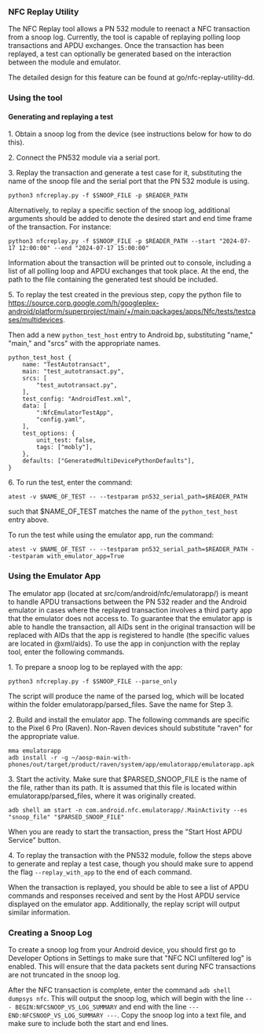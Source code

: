 ### NFC Replay Utility

The NFC Replay tool allows a PN 532 module to reenact a NFC transaction from a
snoop log. Currently, the tool is capable of replaying polling loop transactions
and APDU exchanges. Once the transaction has been replayed, a test can
optionally be generated based on the interaction between the module and
emulator.

The detailed design for this feature can be found at go/nfc-replay-utility-dd.

### Using the tool

#### Generating and replaying a test

1\. Obtain a snoop log from the device (see instructions below for how to do this).

2\. Connect the PN532 module via a serial port.

3\. Replay the transaction and generate a test case for it, substituting the
name of the snoop file and the serial port that the PN 532 module is using.

```
python3 nfcreplay.py -f $SNOOP_FILE -p $READER_PATH
```

Alternatively, to replay a specific section of the snoop log, additional
arguments should be added to denote the desired start and end time frame of the
transaction. For instance:

```
python3 nfcreplay.py -f $SNOOP_FILE -p $READER_PATH --start "2024-07-17 12:00:00" --end "2024-07-17 15:00:00"
```

Information about the transaction will be printed out to console, including a
list of all polling loop and APDU exchanges that took place. At the end, the
path to the file containing the generated test should be included.

5\. To replay the test created in the previous step, copy the python file to
https://source.corp.google.com/h/googleplex-android/platform/superproject/main/+/main:packages/apps/Nfc/tests/testcases/multidevices.

Then add a new `python_test_host` entry to Android.bp, substituting "name,"
"main," and "srcs" with the appropriate names.

```
python_test_host {
    name: "TestAutotransact",
    main: "test_autotransact.py",
    srcs: [
        "test_autotransact.py",
    ],
    test_config: "AndroidTest.xml",
    data: [
        ":NfcEmulatorTestApp",
        "config.yaml",
    ],
    test_options: {
        unit_test: false,
        tags: ["mobly"],
    },
    defaults: ["GeneratedMultiDevicePythonDefaults"],
}
```

6\. To run the test, enter the command:

```
atest -v $NAME_OF_TEST -- --testparam pn532_serial_path=$READER_PATH
```

such that $NAME_OF_TEST matches the name of the `python_test_host` entry above.

To run the test while using the emulator app, run the command:

```
atest -v $NAME_OF_TEST -- --testparam pn532_serial_path=$READER_PATH --testparam with_emulator_app=True
```
### Using the Emulator App

The emulator app (located at src/com/android/nfc/emulatorapp/) is meant to
handle APDU transactions between the PN 532 reader and the Android emulator in
cases where the replayed transaction involves a third party app that the
emulator does not access to. To guarantee that the emulator app is able to
handle the transaction, all AIDs sent in the original transaction will be
replaced with AIDs that the app is registered to handle (the specific values
are located in @xml/aids). To use the app in conjunction with the replay tool,
enter the following commands.

1\. To prepare a snoop log to be replayed with the app:

```
python3 nfcreplay.py -f $SNOOP_FILE --parse_only
```

The script will produce the name of the parsed log, which will be located within
the folder emulatorapp/parsed_files. Save the name for Step 3.

2\. Build and install the emulator app. The following commands are specific to
the Pixel 6 Pro (Raven). Non-Raven devices should substitute "raven" for the
appropriate value.

```
mma emulatorapp
adb install -r -g ~/aosp-main-with-phones/out/target/product/raven/system/app/emulatorapp/emulatorapp.apk

```

3\. Start the activity. Make sure that $PARSED_SNOOP_FILE is the name of the
file, rather than its path. It is assumed that this file is located within
emulatorapp/parsed_files, where it was originally created.

```
adb shell am start -n com.android.nfc.emulatorapp/.MainActivity --es "snoop_file" "$PARSED_SNOOP_FILE"
```

When you are ready to start the transaction, press the "Start Host APDU Service"
button.

4\. To replay the transaction with the PN532 module, follow the steps above to
generate and replay a test case, though you should make sure to append the flag
`--replay_with_app` to the end of each command.

When the transaction is replayed, you should be able to see a list of APDU
commands and responses received and sent by the Host APDU service displayed on
the emulator app. Additionally, the replay script will output similar
information.

### Creating a Snoop Log

To create a snoop log from your Android device, you should first go to Developer
Options in Settings to make sure that "NFC NCI unfiltered log" is enabled. This
will ensure that the data packets sent during NFC transactions are not truncated
in the snoop log.

After the NFC transaction is complete, enter the command `adb shell dumpsys
nfc`. This will output the snoop log, which will begin with the line `---
BEGIN:NFCSNOOP_VS_LOG_SUMMARY` and end with the line `---
END:NFCSNOOP_VS_LOG_SUMMARY ---`. Copy the snoop log into a text file, and make
sure to include both the start and end lines.